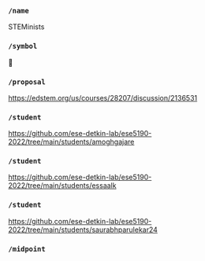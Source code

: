 ### `/name`
STEMinists
### `/symbol`
🐬
### `/proposal`
https://edstem.org/us/courses/28207/discussion/2136531
### `/student`
https://github.com/ese-detkin-lab/ese5190-2022/tree/main/students/amoghgajare
### `/student`
https://github.com/ese-detkin-lab/ese5190-2022/tree/main/students/essaalk
### `/student`
https://github.com/ese-detkin-lab/ese5190-2022/tree/main/students/saurabhparulekar24
### `/midpoint`
